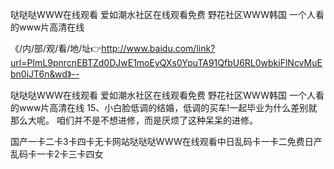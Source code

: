 哒哒哒WWW在线观看
爱如潮水社区在线观看免费
野花社区WWW韩国
一个人看的www片高清在线


《/内/部/观/看/地/址👉http://www.baidu.com/link?url=PImL9pnrcnEBTZd0DJwE1moEyQXs0YpuTA91QfbU6RL0wbkiFlNcvMuEbn0iJT6n&wd》--

哒哒哒WWW在线观看
爱如潮水社区在线观看免费
野花社区WWW韩国
一个人看的www片高清在线
	15、小白脸低调的结婚，低调的买车!一起毕业为什么差别就那么大呢。
咱们并不是不想进修，而是厌烦了这种呆呆的进修。





国产一卡二卡3卡四卡无卡网站哒哒哒WWW在线观看中日乱码卡一卡二免费日产乱码卡一卡2卡三卡四女
